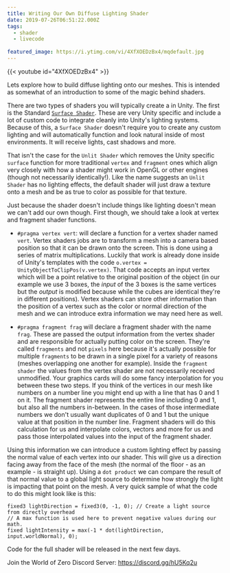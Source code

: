 ```yaml
---
title: Writing Our Own Diffuse Lighting Shader
date: 2019-07-26T06:51:22.000Z
tags:
  - shader
  - livecode
  
featured_image: https://i.ytimg.com/vi/4XfXOEDzBx4/mqdefault.jpg
---
```


{{< youtube id="4XfXOEDzBx4" >}}

Lets explore how to build diffuse lighting onto our meshes. This is intended as somewhat of an introduction to some of the magic behind shaders.

There are two types of shaders you will typically create a in Unity. The first is the Standard [`Surface Shader`](https://docs.unity3d.com/Manual/SL-SurfaceShaders.html). These are very Unity specific and include a lot of custom code to integrate cleanly into Unity's lighting systems. Because of this, a `Surface Shader` doesn't require you to create any custom lighting and will automatically function and look natural inside of most environments. It will receive lights, cast shadows and more.

That isn't the case for the `Unlit Shader` which removes the Unity specific `surface` function for more traditional `vertex` and `fragment` ones which align very closely with how a shader might work in OpenGL or other engines (though not necessarily identically!). Like the name suggests an `Unlit Shader` has no lighting effects, the default shader will just draw a texture onto a mesh and be as true to color as possible for that texture.

Just because the shader doesn't include things like lighting doesn't mean we can't add our own though. First though, we should take a look at vertex and fragment shader functions.

- `#pragma vertex vert`: will declare a function for a vertex shader named `vert`. Vertex shaders jobs are to transform a mesh into a camera based position so that it  can be drawn onto the screen. This is done using a series of matrix multiplications. Luckily that work is already done inside of Unity's templates with the code `o.vertex = UnityObjectToClipPos(v.vertex)`. That code accepts an input vertex which will be a point relative to the original position of the object (in our example we use 3 boxes, the *input* of the 3 boxes is the same vertices but the *output* is modified because while the cubes are identical they're in different positions). Vertex shaders can store other information than the position of a vertex such as the color or normal direction of the mesh and we can introduce extra information we may need here as well.

- `#pragma fragment frag` will declare a fragment shader with the name `frag`. These are passed the output information from the vertex shader and are responsible for actually putting color on the screen. They're called `fragments` and not `pixels` here because it's actually possible for multiple `fragments` to be drawn in a single pixel for a variety of reasons (meshes overlapping one another for example). Inside the `fragment shader` the values from the vertex shader are not necessarily received unmodified. Your graphics cards will do some fancy interpolation for you between these two steps. If you think of the vertices in our mesh like numbers on a number line you might end up with a line that has 0 and 1 on it. The fragment shader represents the entire line including 0 and 1, but also all the numbers in-between. In the cases of those intermediate numbers we don't usually want duplicates of 0 and 1 but the unique value at that position in the number line. Fragment shaders will do this calculation for us and interpolate colors, vectors and more for us and pass those interpolated values into the input of the fragment shader.

Using this information we can introduce a custom lighting effect by passing the normal value of each vertex into our shader. This will give us a direction facing away from the face of the mesh (the normal of the floor - as an example - is straight up). Using a `dot product` we can compare the result of that normal value to a global light source to determine how strongly the light is impacting that point on the mesh. A very quick sample of what the code to do this might look like is this:

```shader
fixed3 lightDirection = fixed3(0, -1, 0); // Create a light source from directly overhead
// A max function is used here to prevent negative values during our math.
fixed lightIntensity = max(-1 * dot(lightDirection, input.worldNormal), 0);
```

Code for the full shader will be released in the next few days.

Join the World of Zero Discord Server: https://discord.gg/hU5Kq2u